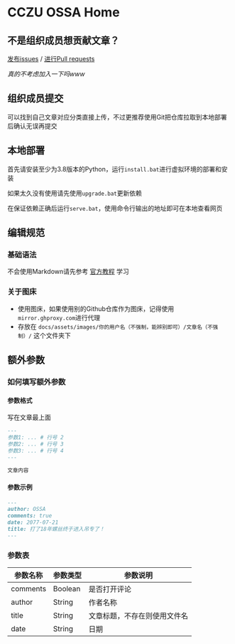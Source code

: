# CCZU OSSA Home

## 不是组织成员想贡献文章？

[发布issues](https://github.com/CCZU-OSSA/home/issues) / [进行Pull requests](https://github.com/CCZU-OSSA/home/pulls)

*真的不考虑加入一下吗www*

## 组织成员提交

可以找到自己文章对应分类直接上传，不过更推荐使用Git把仓库拉取到本地部署后确认无误再提交

## 本地部署

首先请安装至少为3.8版本的Python，运行`install.bat`进行虚拟环境的部署和安装

如果太久没有使用请先使用`upgrade.bat`更新依赖

在保证依赖正确后运行`serve.bat`，使用命令行输出的地址即可在本地查看网页

## 编辑规范

### 基础语法

不会使用Markdown请先参考 [官方教程](https://markdown.com.cn/) 学习

### 关于图床

 - 使用图床，如果使用别的Github仓库作为图床，记得使用`mirror.ghproxy.com`进行代理
 - 存放在 `docs/assets/images/你的用户名（不强制，能辨别即可）/文章名（不强制）/` 这个文件夹下

## 额外参数

### 如何填写额外参数

#### 参数格式

写在文章最上面

```markdown
---
参数1: ... # 行号 2
参数2: ... # 行号 3
参数3: ... # 行号 4
---

文章内容
```

#### 参数示例

```markdown
---
author: OSSA
comments: true
date: 2077-07-21
title: 打了18年螺丝终于进入吊专了！
---
```

### 参数表

|参数名称|参数类型|参数说明|
|---|---|------|
|comments|Boolean|是否打开评论|
|author|String|作者名称|
|title|String|文章标题，不存在则使用文件名|
|date|String|日期|
